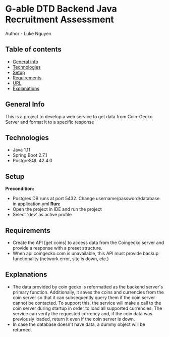 # G-able DTD Backend Java Recruitment Assessment

Author - Luke Nguyen

## Table of contents

* [General info](#general-info)
* [Technologies](#technologies)
* [Setup](#setup)
* [Requirements](#requirements)
* [URL](#url)
* [Explanations](#explanation)

## General Info

This is a project to develop a web service to get data from Coin-Gecko Server and format it to a specific response

## Technologies

* Java 1.11
* Spring Boot 2.7.1
* PostgreSQL 42.4.0

## Setup

**Precondition:**
- Postgres DB runs at port 5432. Change username/password/database in application.yml
**Run:**
- Open the project in IDE and run the project
- Select 'dev' as active profile

## Requirements

- Create the API [get coins] to access data from the Coingecko server and provide a response with a preset structure.
- When api.coingecko.com is unavailable, this API must provide backup functionality (network error, site is down, etc.)

## Explanations

- The data provided by coin gecko is reformatted as the backend server's primary function. Additionally, 
it saves the coins and currencies from the coin server so that it can subsequently query them 
if the coin server cannot be contacted. To support this, the service will make a call to the coin server during startup 
in order to load all supported currencies. The service can verify the requested currency and, if the coin data was previously loaded, 
return it even if the coin server is down.
- In case the database doesn't have data, a dummy object will be returned.


